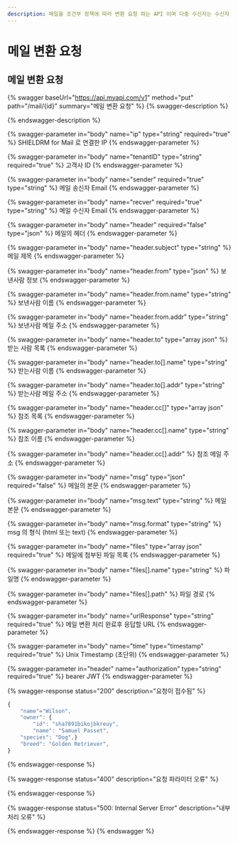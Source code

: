 ```yaml
---
description: 메일을 조건부 정책에 따라 변환 요청 하는 API 이며 다중 수신자는 수신자 개인별로 API 를 호출한다
---
```


# 메일 변환 요청

## 메일 변환 요청

{% swagger baseUrl="https://api.myapi.com/v1" method="put" path="/mail/{id}" summary="메일 변환 요청" %}
{% swagger-description %}

{% endswagger-description %}

{% swagger-parameter in="body" name="ip" type="string" required="true" %}
SHIELDRM for Mail 로 연결한 IP
{% endswagger-parameter %}

{% swagger-parameter in="body" name="tenantID" type="string" required="true" %}
고객사 ID
{% endswagger-parameter %}

{% swagger-parameter in="body" name="sender" required="true" type="string" %}
메일 송신자 Email
{% endswagger-parameter %}

{% swagger-parameter in="body" name="recver" required="true" type="string" %}
메일 수신자 Email
{% endswagger-parameter %}

{% swagger-parameter in="body" name="header" required="false" type="json" %}
메일의 헤더
{% endswagger-parameter %}

{% swagger-parameter in="body" name="header.subject" type="string" %}
메일 제목
{% endswagger-parameter %}

{% swagger-parameter in="body" name="header.from" type="json" %}
보낸사람 정보
{% endswagger-parameter %}

{% swagger-parameter in="body" name="header.from.name" type="string" %}
보낸사람 이름
{% endswagger-parameter %}

{% swagger-parameter in="body" name="header.from.addr" type="string" %}
보낸사람 메일 주소
{% endswagger-parameter %}

{% swagger-parameter in="body" name="header.to" type="array json" %}
받는 사람 목록
{% endswagger-parameter %}

{% swagger-parameter in="body" name="header.to[].name" type="string" %}
받는사람 이름
{% endswagger-parameter %}

{% swagger-parameter in="body" name="header.to[].addr" type="string" %}
받는사람 메일 주소
{% endswagger-parameter %}

{% swagger-parameter in="body" name="header.cc[]" type="array json" %}
참조 목록
{% endswagger-parameter %}

{% swagger-parameter in="body" name="header.cc[].name" type="string" %}
참조 이름
{% endswagger-parameter %}

{% swagger-parameter in="body" name="header.cc[].addr" %}
참조 메일 주소
{% endswagger-parameter %}

{% swagger-parameter in="body" name="msg" type="json" required="false" %}
메일의 본문
{% endswagger-parameter %}

{% swagger-parameter in="body" name="msg.text" type="string" %}
메일 본문
{% endswagger-parameter %}

{% swagger-parameter in="body" name="msg.format" type="string" %}
msg 의 형식 (html 또는 text)
{% endswagger-parameter %}

{% swagger-parameter in="body" name="files" type="array json" required="true" %}
메일에 첨부된 파일 목록
{% endswagger-parameter %}

{% swagger-parameter in="body" name="files[].name" type="string" %}
파일명
{% endswagger-parameter %}

{% swagger-parameter in="body" name="files[].path" %}
파일 경로
{% endswagger-parameter %}

{% swagger-parameter in="body" name="urlResponse" type="string" required="true" %}
메일 변환 처리 완료후 응답할 URL
{% endswagger-parameter %}

{% swagger-parameter in="body" name="time" type="timestamp" required="true" %}
Unix Timestamp (초단위)
{% endswagger-parameter %}

{% swagger-parameter in="header" name="authorization" type="string" required="true" %}
bearer JWT
{% endswagger-parameter %}

{% swagger-response status="200" description="요청이 접수됨" %}
```javascript
{
    "name"="Wilson",
    "owner": {
        "id": "sha7891bikojbkreuy",
        "name": "Samuel Passet",
    "species": "Dog",}
    "breed": "Golden Retriever",
}
```
{% endswagger-response %}

{% swagger-response status="400" description="요청 파라미터 오류" %}

{% endswagger-response %}

{% swagger-response status="500: Internal Server Error" description="내부 처리 오류" %}

{% endswagger-response %}
{% endswagger %}
